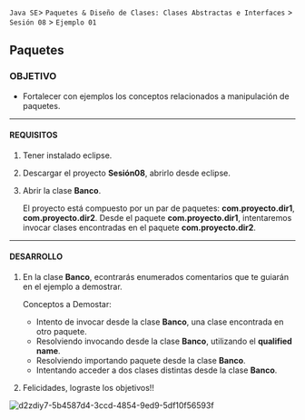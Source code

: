 
`Java SE`> `Paquetes & Diseño de Clases: Clases Abstractas e Interfaces` > `Sesión 08` > `Ejemplo 01`

## Paquetes

### OBJETIVO

- Fortalecer con ejemplos los conceptos relacionados a manipulación de paquetes.

<hr>

#### REQUISITOS

1. Tener instalado eclipse.
2. Descargar el proyecto <b>Sesión08</b>, abrirlo desde eclipse.
3. Abrir la clase <b>Banco</b>.
   
   El proyecto está compuesto por un par de paquetes: <b>com.proyecto.dir1</b>, <b>com.proyecto.dir2</b>. Desde el paquete <b>com.proyecto.dir1</b>, intentaremos invocar clases encontradas en el paquete <b>com.proyecto.dir2</b>.
<hr>

#### DESARROLLO

1. En la clase <b>Banco</b>, econtrarás enumerados comentarios que te guiarán en el ejemplo a demostrar.

   Conceptos a Demostar:
   
    <ul>
      <li> Intento de invocar desde la clase <b>Banco</b>, una clase encontrada en otro paquete.
      <li> Resolviendo invocando desde la clase <b>Banco</b>, utilizando el <b>qualified name</b>.
      <li> Resolviendo importando paquete desde la clase <b>Banco</b>.
      <li> Intentando acceder a dos clases distintas desde la clase <b>Banco</b>.
   </ul>

2. Felicidades, lograste los objetivos!!

![d2zdiy7-5b4587d4-3ccd-4854-9ed9-5df10f56593f](https://user-images.githubusercontent.com/56565204/67425280-51a5c600-f59d-11e9-9baf-5ef3aeca8a11.png)
